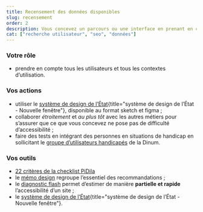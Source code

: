 ```yaml
---
title: Recensement des données disponibles
slug: recensement
order: 2
description: Vous concevez un parcours ou une interface en prenant en compte tous les usagers
cat: ["recherche utilisateur", "seo", "données"]
---
```



### Votre rôle

* prendre en compte tous les utilisateurs et tous les contextes d’utilisation.

### Vos actions

* utiliser le [système de design de l’État](https://www.systeme-de-design.gouv.fr/){title="système de design de l’État - Nouvelle fenêtre"}, disponible au format sketch et figma ;
* collaborer *étroitement* et *au plus tôt* avec les autres métiers pour s’assurer que ce que vous concevez ne pose pas de difficulté d’accessibilité ;
* faire des tests en intégrant des personnes en situations de handicap en sollicitant le [groupe d’utilisateurs handicapés](/outils/#tests) de la Dinum.

### Vos outils

* [22 critères de la checklist PiDila](/outils/checklist-pidila/?reference=%5B%22RGAA%22%5D&profil=%5B%22Conception%22,%22Graphisme%22%5D)
* le [mémo design](/outils/memo-design) regroupe l’essentiel des recommandations ;
* le [diagnostic flash](/outils/diagnostic-flash) permet d’estimer de manière **partielle et rapide** l’accessibilité d’un site ;
* le [système de design de l’État](https://www.systeme-de-design.gouv.fr/){title="système de design de l’État - Nouvelle fenêtre"}.
